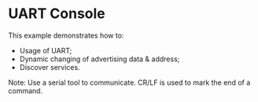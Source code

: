 # UART Console

This example demonstrates how to:

* Usage of UART;
* Dynamic changing of advertising data & address;
* Discover services.

Note: Use a serial tool to communicate. CR/LF is used
      to mark the end of a command.
